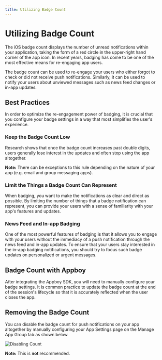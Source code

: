 ```yaml
---
title: Utilizing Badge Count
---
```

# Utilizing Badge Count

The iOS badge count displays the number of unread notifications within your application, taking the form of a red circle in the upper-right hand corner of the app icon. In recent years, badging has come to be one of the most effective means for re-engaging app users.

The badge count can be used to re-engage your users who either forgot to check or did not receive push notifications. Similarly, it can be used to notify your users about unviewed messages such as news feed changes or in-app updates.

## Best Practices

In order to optimize the re-engagement power of badging, it is crucial that you configure your badge settings in a way that most simplifies the user's experience.

### Keep the Badge Count Low
Research shows that once the badge count increases past double digits, users generally lose interest in the updates and often stop using the app altogether.

__Note:__ There can be exceptions to this rule depending on the nature of your app (e.g. email and group messaging apps).

### Limit the Things a Badge Count Can Represent
When badging, you want to make the notifications as clear and direct as possible. By limiting the number of things that a badge notification can represent, you can provide your users with a sense of familiarity with your app's features and updates.

### News Feed and In-app Badging
One of the most powerful features of badging is that it allows you to engage with your users without the immediacy of a push notification through the news feed and in-app updates. To ensure that your users stay interested in the in-app badging notifications, you should try to focus such badge updates on personalized or urgent messages.

## Badge Count with Appboy

After integrating the Appboy SDK, you will need to manually configure your badge settings. It is common practice to update the badge count at the end of the session's lifecycle so that it is accurately reflected when the user closes the app.

## Removing the Badge Count

You can disable the badge count for push notifications on your app altogether by manually configuring your App Settings page on the Manage App Group tab as shown below.

![Disabling Count][1]

__Note:__ This is __not__ recommended.

[1]:/assets/img/disabling_badge.png "Disabling Badge Count"
